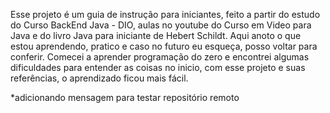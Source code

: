 Esse projeto é um guia de instrução para iniciantes, feito a partir do estudo do Curso BackEnd Java - DIO, aulas no youtube do Curso em Video para Java e do livro Java para iniciante de Hebert Schildt.
Aqui anoto o que estou aprendendo, pratico e caso no futuro eu esqueça, posso voltar para conferir.
Comecei a aprender programação do zero e encontrei algumas dificuldades para entender as coisas no inicio, com esse projeto e suas referências, o aprendizado ficou mais fácil.

*adicionando mensagem para testar repositório remoto